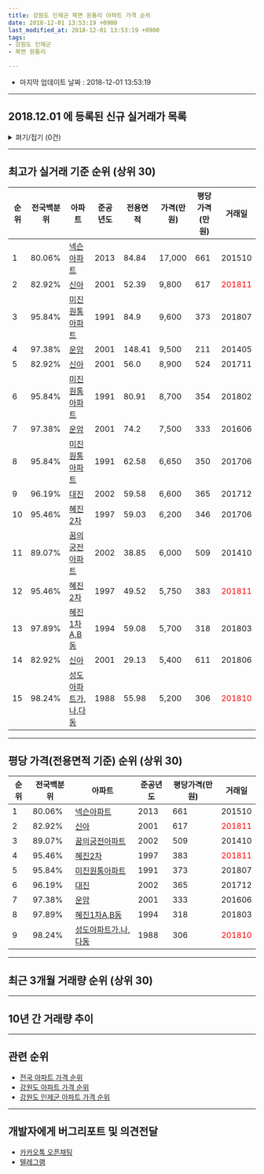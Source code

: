 ```yaml
---
title: 강원도 인제군 북면 원통리 아파트 가격 순위
date: 2018-12-01 13:53:19 +0900
last_modified_at: 2018-12-01 13:53:19 +0900
tags:
- 강원도 인제군
- 북면 원통리

---
```


* 마지막 업데이트 날짜 : 2018-12-01 13:53:19

---

## 2018.12.01 에 등록된 신규 실거래가 목록

<details>
<summary>펴기/접기 (0건)</summary>
<div markdown="1">

|아파트|전국백분위|준공년도|전용면적|가격(만원)|평당가격(만원)|거래일|
|---|---|---|---|---|---|---|
|없음|||||||


</div>
</details>

---

## 최고가 실거래 기준 순위 (상위 30)


|순위|전국백분위|아파트|준공년도|전용면적|가격(만원)|평당가격(만원)|거래일|
|---|---|---|---|---|---|---|---|
|1|80.06%|[넥슨아파트](https://search.naver.com/search.naver?query=%EA%B0%95%EC%9B%90%EB%8F%84+%EC%9D%B8%EC%A0%9C%EA%B5%B0+%EB%B6%81%EB%A9%B4+%EC%9B%90%ED%86%B5%EB%A6%AC+%EB%84%A5%EC%8A%A8%EC%95%84%ED%8C%8C%ED%8A%B8)|2013|84.84|17,000|661|201510|
|2|82.92%|[신아](https://search.naver.com/search.naver?query=%EA%B0%95%EC%9B%90%EB%8F%84+%EC%9D%B8%EC%A0%9C%EA%B5%B0+%EB%B6%81%EB%A9%B4+%EC%9B%90%ED%86%B5%EB%A6%AC+%EC%8B%A0%EC%95%84)|2001|52.39|9,800|617|<span style="color:red">201811</span>|
|3|95.84%|[미진원통아파트](https://search.naver.com/search.naver?query=%EA%B0%95%EC%9B%90%EB%8F%84+%EC%9D%B8%EC%A0%9C%EA%B5%B0+%EB%B6%81%EB%A9%B4+%EC%9B%90%ED%86%B5%EB%A6%AC+%EB%AF%B8%EC%A7%84%EC%9B%90%ED%86%B5%EC%95%84%ED%8C%8C%ED%8A%B8)|1991|84.9|9,600|373|201807|
|4|97.38%|[운암](https://search.naver.com/search.naver?query=%EA%B0%95%EC%9B%90%EB%8F%84+%EC%9D%B8%EC%A0%9C%EA%B5%B0+%EB%B6%81%EB%A9%B4+%EC%9B%90%ED%86%B5%EB%A6%AC+%EC%9A%B4%EC%95%94)|2001|148.41|9,500|211|201405|
|5|82.92%|[신아](https://search.naver.com/search.naver?query=%EA%B0%95%EC%9B%90%EB%8F%84+%EC%9D%B8%EC%A0%9C%EA%B5%B0+%EB%B6%81%EB%A9%B4+%EC%9B%90%ED%86%B5%EB%A6%AC+%EC%8B%A0%EC%95%84)|2001|56.0|8,900|524|201711|
|6|95.84%|[미진원통아파트](https://search.naver.com/search.naver?query=%EA%B0%95%EC%9B%90%EB%8F%84+%EC%9D%B8%EC%A0%9C%EA%B5%B0+%EB%B6%81%EB%A9%B4+%EC%9B%90%ED%86%B5%EB%A6%AC+%EB%AF%B8%EC%A7%84%EC%9B%90%ED%86%B5%EC%95%84%ED%8C%8C%ED%8A%B8)|1991|80.91|8,700|354|201802|
|7|97.38%|[운암](https://search.naver.com/search.naver?query=%EA%B0%95%EC%9B%90%EB%8F%84+%EC%9D%B8%EC%A0%9C%EA%B5%B0+%EB%B6%81%EB%A9%B4+%EC%9B%90%ED%86%B5%EB%A6%AC+%EC%9A%B4%EC%95%94)|2001|74.2|7,500|333|201606|
|8|95.84%|[미진원통아파트](https://search.naver.com/search.naver?query=%EA%B0%95%EC%9B%90%EB%8F%84+%EC%9D%B8%EC%A0%9C%EA%B5%B0+%EB%B6%81%EB%A9%B4+%EC%9B%90%ED%86%B5%EB%A6%AC+%EB%AF%B8%EC%A7%84%EC%9B%90%ED%86%B5%EC%95%84%ED%8C%8C%ED%8A%B8)|1991|62.58|6,650|350|201706|
|9|96.19%|[대진](https://search.naver.com/search.naver?query=%EA%B0%95%EC%9B%90%EB%8F%84+%EC%9D%B8%EC%A0%9C%EA%B5%B0+%EB%B6%81%EB%A9%B4+%EC%9B%90%ED%86%B5%EB%A6%AC+%EB%8C%80%EC%A7%84)|2002|59.58|6,600|365|201712|
|10|95.46%|[혜진2차](https://search.naver.com/search.naver?query=%EA%B0%95%EC%9B%90%EB%8F%84+%EC%9D%B8%EC%A0%9C%EA%B5%B0+%EB%B6%81%EB%A9%B4+%EC%9B%90%ED%86%B5%EB%A6%AC+%ED%98%9C%EC%A7%842%EC%B0%A8)|1997|59.03|6,200|346|201706|
|11|89.07%|[꿈의궁전아파트](https://search.naver.com/search.naver?query=%EA%B0%95%EC%9B%90%EB%8F%84+%EC%9D%B8%EC%A0%9C%EA%B5%B0+%EB%B6%81%EB%A9%B4+%EC%9B%90%ED%86%B5%EB%A6%AC+%EA%BF%88%EC%9D%98%EA%B6%81%EC%A0%84%EC%95%84%ED%8C%8C%ED%8A%B8)|2002|38.85|6,000|509|201410|
|12|95.46%|[혜진2차](https://search.naver.com/search.naver?query=%EA%B0%95%EC%9B%90%EB%8F%84+%EC%9D%B8%EC%A0%9C%EA%B5%B0+%EB%B6%81%EB%A9%B4+%EC%9B%90%ED%86%B5%EB%A6%AC+%ED%98%9C%EC%A7%842%EC%B0%A8)|1997|49.52|5,750|383|<span style="color:red">201811</span>|
|13|97.89%|[혜진1차A,B동](https://search.naver.com/search.naver?query=%EA%B0%95%EC%9B%90%EB%8F%84+%EC%9D%B8%EC%A0%9C%EA%B5%B0+%EB%B6%81%EB%A9%B4+%EC%9B%90%ED%86%B5%EB%A6%AC+%ED%98%9C%EC%A7%841%EC%B0%A8A%2CB%EB%8F%99)|1994|59.08|5,700|318|201803|
|14|82.92%|[신아](https://search.naver.com/search.naver?query=%EA%B0%95%EC%9B%90%EB%8F%84+%EC%9D%B8%EC%A0%9C%EA%B5%B0+%EB%B6%81%EB%A9%B4+%EC%9B%90%ED%86%B5%EB%A6%AC+%EC%8B%A0%EC%95%84)|2001|29.13|5,400|611|201806|
|15|98.24%|[성도아파트가,나,다동](https://search.naver.com/search.naver?query=%EA%B0%95%EC%9B%90%EB%8F%84+%EC%9D%B8%EC%A0%9C%EA%B5%B0+%EB%B6%81%EB%A9%B4+%EC%9B%90%ED%86%B5%EB%A6%AC+%EC%84%B1%EB%8F%84%EC%95%84%ED%8C%8C%ED%8A%B8%EA%B0%80%2C%EB%82%98%2C%EB%8B%A4%EB%8F%99)|1988|55.98|5,200|306|<span style="color:red">201810</span>|


---

## 평당 가격(전용면적 기준) 순위 (상위 30)


|순위|전국백분위|아파트|준공년도|평당가격(만원)|거래일|
|---|---|---|---|---|---|
|1|80.06%|[넥슨아파트](https://search.naver.com/search.naver?query=%EA%B0%95%EC%9B%90%EB%8F%84+%EC%9D%B8%EC%A0%9C%EA%B5%B0+%EB%B6%81%EB%A9%B4+%EC%9B%90%ED%86%B5%EB%A6%AC+%EB%84%A5%EC%8A%A8%EC%95%84%ED%8C%8C%ED%8A%B8)|2013|661|201510|
|2|82.92%|[신아](https://search.naver.com/search.naver?query=%EA%B0%95%EC%9B%90%EB%8F%84+%EC%9D%B8%EC%A0%9C%EA%B5%B0+%EB%B6%81%EB%A9%B4+%EC%9B%90%ED%86%B5%EB%A6%AC+%EC%8B%A0%EC%95%84)|2001|617|<span style="color:red">201811</span>|
|3|89.07%|[꿈의궁전아파트](https://search.naver.com/search.naver?query=%EA%B0%95%EC%9B%90%EB%8F%84+%EC%9D%B8%EC%A0%9C%EA%B5%B0+%EB%B6%81%EB%A9%B4+%EC%9B%90%ED%86%B5%EB%A6%AC+%EA%BF%88%EC%9D%98%EA%B6%81%EC%A0%84%EC%95%84%ED%8C%8C%ED%8A%B8)|2002|509|201410|
|4|95.46%|[혜진2차](https://search.naver.com/search.naver?query=%EA%B0%95%EC%9B%90%EB%8F%84+%EC%9D%B8%EC%A0%9C%EA%B5%B0+%EB%B6%81%EB%A9%B4+%EC%9B%90%ED%86%B5%EB%A6%AC+%ED%98%9C%EC%A7%842%EC%B0%A8)|1997|383|<span style="color:red">201811</span>|
|5|95.84%|[미진원통아파트](https://search.naver.com/search.naver?query=%EA%B0%95%EC%9B%90%EB%8F%84+%EC%9D%B8%EC%A0%9C%EA%B5%B0+%EB%B6%81%EB%A9%B4+%EC%9B%90%ED%86%B5%EB%A6%AC+%EB%AF%B8%EC%A7%84%EC%9B%90%ED%86%B5%EC%95%84%ED%8C%8C%ED%8A%B8)|1991|373|201807|
|6|96.19%|[대진](https://search.naver.com/search.naver?query=%EA%B0%95%EC%9B%90%EB%8F%84+%EC%9D%B8%EC%A0%9C%EA%B5%B0+%EB%B6%81%EB%A9%B4+%EC%9B%90%ED%86%B5%EB%A6%AC+%EB%8C%80%EC%A7%84)|2002|365|201712|
|7|97.38%|[운암](https://search.naver.com/search.naver?query=%EA%B0%95%EC%9B%90%EB%8F%84+%EC%9D%B8%EC%A0%9C%EA%B5%B0+%EB%B6%81%EB%A9%B4+%EC%9B%90%ED%86%B5%EB%A6%AC+%EC%9A%B4%EC%95%94)|2001|333|201606|
|8|97.89%|[혜진1차A,B동](https://search.naver.com/search.naver?query=%EA%B0%95%EC%9B%90%EB%8F%84+%EC%9D%B8%EC%A0%9C%EA%B5%B0+%EB%B6%81%EB%A9%B4+%EC%9B%90%ED%86%B5%EB%A6%AC+%ED%98%9C%EC%A7%841%EC%B0%A8A%2CB%EB%8F%99)|1994|318|201803|
|9|98.24%|[성도아파트가,나,다동](https://search.naver.com/search.naver?query=%EA%B0%95%EC%9B%90%EB%8F%84+%EC%9D%B8%EC%A0%9C%EA%B5%B0+%EB%B6%81%EB%A9%B4+%EC%9B%90%ED%86%B5%EB%A6%AC+%EC%84%B1%EB%8F%84%EC%95%84%ED%8C%8C%ED%8A%B8%EA%B0%80%2C%EB%82%98%2C%EB%8B%A4%EB%8F%99)|1988|306|<span style="color:red">201810</span>|


---

## 최근 3개월 거래량 순위 (상위 30)


<div style="width:100%;">
    <canvas id="deal_count_ranking" height="250"></canvas>
</div>


<script>
new Chart(document.getElementById("deal_count_ranking"), {
    type: 'horizontalBar',
    data: {
        labels: ['꿈의궁전아파트', '혜진2차', '신아', '성도아파트가,나,다동'],
        datasets: [{
            label: '실거래 수',
            data: [4, 1, 1, 1],
            borderColor: "rgba(255, 0, 128, 1)",
            backgroundColor: "rgba(255, 0, 128, 0.5)",
            fill: false,
        }]
    },
    options: {
        responsive: true,
        title: {
            display: true,
            text: '최근 3개월 거래량 순위'
        },
        tooltips: {
            mode: 'index',
            intersect: false,
            callbacks: {
                title: function(tooltipItems, data) {
                    return "실거래 수:";
                },
                label: function(tooltipItem, data) {
                    return data.labels[tooltipItem.index] + ": " + tooltipItem.xLabel;
                }
            }
        },
        hover: {
            mode: 'nearest',
            intersect: true
        },
        scales: {
            xAxes: [{
                display: true,
                scaleLabel: {
                    display: true,
                    labelString: '실거래 수'
                },
                ticks: {
                    suggestedMin: 0,
                }
            }],
            yAxes: [{
                display: true,
                ticks: {
                    autoSkip: false,
                    callback: function(value, index, values) {
                        if (value.length > 15)
                            return value.substr(0, 13) + "...";
                        else
                            return value;
                    }
                },
                scaleLabel: {
                    display: false,
                }
            }]
        }
    }
});

</script>


---

## 10년 간 거래량 추이


<div style="width:100%;">
    <canvas id="deal_progress" height="250"></canvas>
</div>

<script>
new Chart(document.getElementById("deal_progress"), {
    type: 'line',
    data: {
        labels: ['200812','200901','200902','200903','200904','200905','200906','200907','200908','200909','200910','200911','200912','201001','201002','201003','201004','201005','201006','201007','201008','201009','201010','201011','201012','201101','201102','201103','201104','201105','201106','201107','201108','201109','201110','201111','201112','201201','201202','201203','201204','201205','201206','201207','201208','201209','201210','201211','201212','201301','201302','201303','201304','201305','201306','201307','201308','201309','201310','201311','201312','201401','201402','201403','201404','201405','201406','201407','201408','201409','201410','201411','201412','201501','201502','201503','201504','201505','201506','201507','201508','201509','201510','201511','201512','201601','201602','201603','201604','201605','201606','201607','201608','201609','201610','201611','201612','201701','201702','201703','201704','201705','201706','201707','201708','201709','201710','201711','201712','201801','201802','201803','201804','201805','201806','201807','201808','201809','201810','201811','201812'],
        datasets: [{
            label: '실거래 수',
            pointRadius: 1,
            data: [4, 0, 1, 0, 6, 3, 3, 3, 0, 6, 3, 1, 1, 2, 3, 4, 2, 2, 0, 4, 1, 4, 0, 2, 2, 1, 5, 4, 4, 1, 2, 5, 1, 0, 3, 1, 3, 0, 0, 1, 4, 3, 3, 2, 3, 0, 1, 3, 3, 5, 3, 7, 0, 2, 1, 1, 0, 1, 4, 0, 1, 2, 3, 0, 2, 3, 3, 1, 3, 3, 5, 2, 1, 0, 4, 3, 2, 4, 1, 5, 1, 3, 5, 2, 1, 1, 1, 3, 1, 4, 6, 1, 1, 1, 8, 2, 5, 1, 3, 1, 1, 1, 8, 3, 1, 2, 1, 2, 1, 2, 4, 4, 2, 2, 6, 8, 8, 1, 3, 4, 0],
            borderColor: "rgba(255, 201, 14, 1)",
            backgroundColor: "rgba(255, 201, 14, 0.5)",
            fill: true,
        }]
    },
    options: {
        responsive: true,
        title: {
            display: true,
            text: '10년간 거래량 추이'
        },
        tooltips: {
            mode: 'index',
            intersect: false,
        },
        hover: {
            mode: 'nearest',
            intersect: true
        },
        scales: {
            xAxes: [{
                display: true,
                scaleLabel: {
                    display: true,
                    labelString: '년/월'
                }
            }],
            yAxes: [{
                display: true,
                ticks: {
                    suggestedMin: 0,
                },
                scaleLabel: {
                    display: true,
                    labelString: '실거래 수'
                }
            }]
        }
    }
});

</script>


---

## 관련 순위

- [전국 아파트 가격 순위](https://inasie.github.io/apt-ranking/전국)
- [강원도 아파트 가격 순위](https://inasie.github.io/apt-ranking/강원도)
- [강원도 인제군 아파트 가격 순위](https://inasie.github.io/apt-ranking/강원도-인제군)


---

## 개발자에게 버그리포트 및 의견전달

- [카카오톡 오픈채팅](https://open.kakao.com/o/gLJUAP4)
- [텔레그램](https://t.me/inasie)

